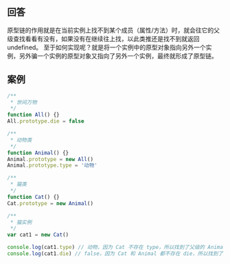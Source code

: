 ## 回答

原型链的作用就是在当前实例上找不到某个成员（属性/方法）时，就会往它的父级查找看看有没有，如果没有在继续往上找，以此类推还是找不到就返回 undefined。 至于如何实现呢？就是将一个实例中的原型对象指向另外一个实例，另外骗一个实例的原型对象又指向了另外一个实例，最终就形成了原型链。

## 案例

```javascript
/**
 * 世间万物
 */
function All() {}
All.prototype.die = false

/**
 * 动物类
 */
function Animal() {}
Animal.prototype = new All()
Animal.prototype.type = '动物'

/**
 * 猫类
 */
function Cat() {}
Cat.prototype = new Animal()

/**
 * 猫实例
 */
var cat1 = new Cat()

console.log(cat1.type) // 动物，因为 Cat 不存在 type，所以找到了父级的 Animal 中的 type
console.log(cat1.die) // false，因为 Cat 和 Animal 都不存在 die，所以找到了顶级的 All 中的 die
```
